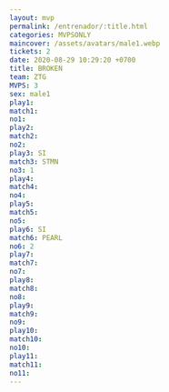 ```yaml
---
layout: mvp
permalink: /entrenador/:title.html
categories: MVPSONLY
maincover: /assets/avatars/male1.webp
tickets: 2
date: 2020-08-29 10:29:20 +0700
title: BROKEN
team: ZTG
MVPS: 3
sex: male1
play1: 
match1: 
no1: 
play2: 
match2: 
no2: 
play3: SI
match3: STMN
no3: 1
play4: 
match4: 
no4: 
play5: 
match5: 
no5: 
play6: SI
match6: PEARL
no6: 2
play7: 
match7: 
no7: 
play8: 
match8: 
no8: 
play9: 
match9: 
no9: 
play10: 
match10: 
no10: 
play11: 
match11: 
no11:
---
```

